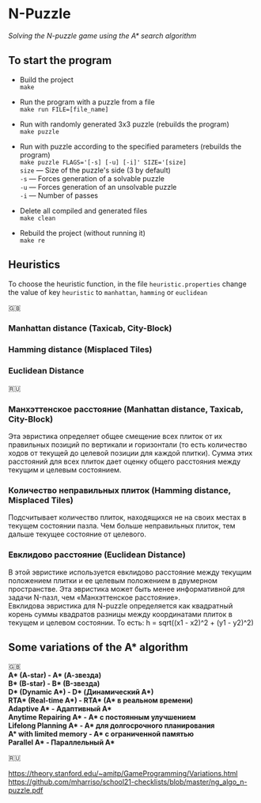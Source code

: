 # N-Puzzle
_Solving the N-puzzle game using the A* search algorithm_

## To start the program
- Build the project  
`make`  


- Run the program with a puzzle from a file  
`make run FILE=[file_name]`  


- Run with randomly generated 3x3 puzzle (rebuilds the program)  
`make puzzle`  


- Run with puzzle according to the specified parameters (rebuilds the program)  
`make puzzle FLAGS='[-s] [-u] [-i]' SIZE='[size]`  
`size` — Size of the puzzle's side (3 by default)  
`-s` — Forces generation of a solvable puzzle  
`-u` — Forces generation of an unsolvable puzzle  
`-i` — Number of passes


- Delete all compiled and generated files  
`make clean`  


- Rebuild the project (without running it)  
`make re`

## Heuristics
To choose the heuristic function, in the file `heuristic.properties` change the value of key `heuristic` to `manhattan`, `hamming` or `euclidean`  

:gb:
### Manhattan distance (Taxicab, City-Block)
### Hamming distance (Misplaced Tiles)
### Euclidean Distance 

:ru:  
### Манхэттенское расстояние (Manhattan distance, Taxicab, City-Block)
Эта эвристика определяет общее смещение всех плиток от их правильных позиций по вертикали и горизонтали (то есть количество ходов от текущей до целевой позиции для каждой плитки). Сумма этих расстояний для всех плиток дает оценку общего расстояния между текущим и целевым состоянием.
### Количество неправильных плиток (Hamming distance, Misplaced Tiles)
Подсчитывает количество плиток, находящихся не на своих местах в текущем состоянии пазла. Чем больше неправильных плиток, тем дальше текущее состояние от целевого.
### Евклидово расстояние (Euclidean Distance)
В этой эвристике используется евклидово расстояние между текущим положением плитки и ее целевым положением в двумерном пространстве. Эта эвристика может быть менее информативной для задачи N-пазл, чем «Манхэттенское расстояние».  
Евклидова эвристика для N-puzzle определяется как квадратный корень суммы квадратов разницы между координатами плиток в текущем и целевом состоянии. То есть:
h = sqrt((x1 - x2)^2 + (y1 - y2)^2)
  
## Some variations of the A* algorithm
:gb:  
__A* (A-star) - A* (А-звезда)__  
__B* (B-star) - B* (B-звезда)__  
__D* (Dynamic A*) - D* (Динамический A*)__  
__RTA* (Real-time A*) - RTA* (A* в реальном времени)__  
__Adaptive A* - Адаптивный A*__  
__Anytime Repairing A* - A* с постоянным улучшением__  
__Lifelong Planning A* - A* для долгосрочного планирования__  
__A* with limited memory - A* с ограниченной памятью__  
__Parallel A* - Параллельный A*__

:ru:  

https://theory.stanford.edu/~amitp/GameProgramming/Variations.html
https://github.com/mharriso/school21-checklists/blob/master/ng_algo_n-puzzle.pdf